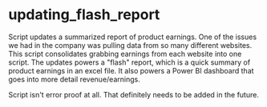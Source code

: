 # updating_flash_report
Script updates a summarized report of product earnings. One of the issues we had in the company was pulling data from so many different websites. This script consolidates grabbing earnings from each website into one script. The updates powers a "flash" report, which is a quick summary of product earnings in an excel file. It also powers a Power BI dashboard that goes into more detail revenue/earnings.

Script isn't error proof at all. That definitely needs to be added in the future. 
